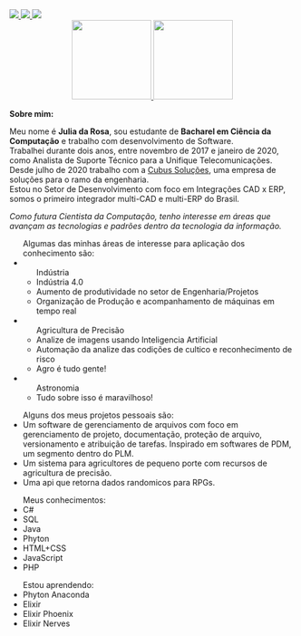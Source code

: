 <!--
**imjuliadarosa/imjuliadarosa** is a ✨ _special_ ✨ repository because its `README.md` (this file) appears on your GitHub profile.

Here are some ideas to get you started:

- 🔭 I’m currently working on ...
- 🌱 I’m currently learning ...
- 👯 I’m looking to collaborate on ...
- 🤔 I’m looking for help with ...
- 💬 Ask me about ...
- 📫 How to reach me: ...
- 😄 Pronouns: ...
- ⚡ Fun fact: ...
-->
<!-- contacts -->
<div>
  <a href="mailto:iamjuliadarosa@gmail.com">
    <img src="https://img.shields.io/badge/Gmail-D14836?style=for-the-badge&logo=gmail&logoColor=white"/>
  </a>
  <a href="https://instagram.com/iamjuliadarosa">
    <img src="https://img.shields.io/badge/instagram-%23E4405F.svg?&style=for-the-badge&logo=instagram&logoColor=white" />        
  </a>
  <a href="https://br.linkedin.com/in/julia-da-rosa-b33273150">
    <img src="https://img.shields.io/badge/LinkedIn-0077B5?style=for-the-badge&logo=linkedin&logoColor=white" />        
  </a>
</div>
<!-- stats -->
<div align="center">
  <a href="https://github.com/iamjuliadarosa">
    <img height="140em" src="https://github-readme-stats.vercel.app/api?username=iamjuliadarosa&layout=compact&theme=dark"/>
  </a>
  <a href="https://github.com/iamjuliadarosa">
    <img height="140em" src="https://github-readme-stats.vercel.app/api/top-langs/?username=iamjuliadarosa&layout=compact&theme=dark"/>
  </a>
</div>
  
<strong>Sobre mim:</strong><br>
<p>Meu nome é <strong>Julia da Rosa</strong>, sou estudante de <strong>Bacharel em Ciência da Computação</strong> e trabalho com desenvolvimento de Software.
  <br>Trabalhei durante dois anos, entre novembro de 2017 e janeiro de 2020, como Analista de Suporte Técnico para a Unifique Telecomunicações.
  <br>Desde julho de 2020 trabalho com a <a href="http://www.cubussolucoes.com.br/">Cubus Soluções</a>, uma empresa de soluções para o ramo da engenharia.<br>Estou no Setor de Desenvolvimento com foco em Integrações CAD x ERP, somos o primeiro integrador multi-CAD e multi-ERP do Brasil.
</p>

<em>Como futura Cientista da Computação, tenho interesse em áreas que avançam as tecnologias e padrões dentro da tecnologia da informação.</em>

<ul>Algumas das minhas áreas de interesse para aplicação dos conhecimento são:
  <li>
    <ul>Indústria
      <li>Indústria 4.0</li>
      <li>Aumento de produtividade no setor de Engenharia/Projetos</li>
      <li>Organização de Produção e acompanhamento de máquinas em tempo real</li>
    </ul>
</li>
<li>
    <ul>Agricultura de Precisão
      <li>Analize de imagens usando Inteligencia Artificial</li>
      <li>Automação da analize das codições de cultico e reconhecimento de risco</li>
      <li>Agro é tudo gente!</li>
    </ul>
  </li>
  <li><ul>Astronomia
    <li>Tudo sobre isso é maravilhoso!</li>
    </ul>
    </li>
</ul>
  <ul>Alguns dos meus projetos pessoais são:
    <li> Um software de gerenciamento de arquivos com foco em gerenciamento de projeto, documentação, proteção de arquivo, versionamento e atribuição de tarefas. Inspirado em softwares de PDM, um segmento dentro do PLM. </li>
    <li>Um sistema para agricultores de pequeno porte com recursos de agricultura de precisão.</li>
    <li>Uma api que retorna dados randomicos para RPGs.</li>
  </ul>
  
  <ul>Meus conhecimentos:
  <li>C#</li>
  <li>SQL</li>
  <li>Java</li>
  <li>Phyton</li>
  <li>HTML+CSS</li>
  <li>JavaScript</li>
  <li>PHP</li>
  </ul>
  
  <ul>Estou aprendendo:
  <li>Phyton Anaconda</li>
  <li>Elixir</li>
  <li>Elixir Phoenix</li>
  <li>Elixir Nerves</li>
  </ul>
  
